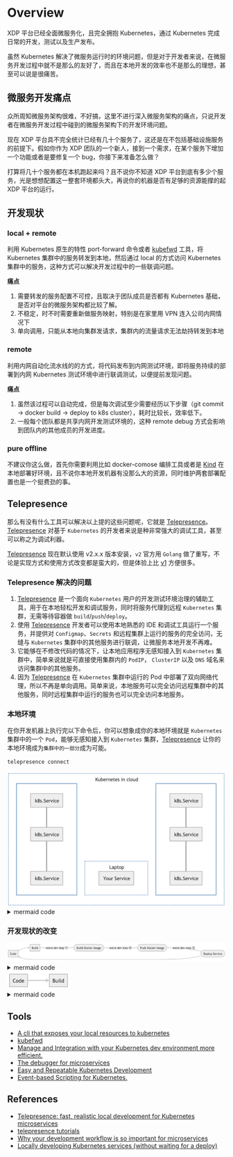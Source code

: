 
# Overview

XDP 平台已经全面微服务化，且完全拥抱 Kubernetes，通过 Kubernetes 完成日常的开发，测试以及生产发布。

虽然 Kubernetes 解决了微服务运行时的环境问题，但是对于开发者来说，在微服务开发过程中就不是那么的友好了，而且在本地开发的效率也不是那么的理想，甚至可以说是很痛苦。


## 微服务开发痛点

众所周知微服务架构很难，不好搞，这里不进行深入微服务架构的痛点，只说开发者在微服务开发过程中碰到的微服务架构下的开发环境问题。

现在 XDP 平台具不完全统计已经有几十个服务了，这还是在不包括基础设施服务的前提下。假如你作为 XDP 团队的一个新人，接到一个需求，在某个服务下增加一个功能或者是要修复一个 bug，你接下来准备怎么做？

打算将几十个服务都在本机跑起来吗？且不说你不知道 XDP 平台到底有多少个服务，光是想想配置这一整套环境都头大，再说你的机器是否有足够的资源能撑的起 XDP 平台的运行。

## 开发现状

### local + remote

利用 Kubernetes 原生的特性 port-forward 命令或者 [kubefwd](https://github.com/txn2/kubefwd) 工具，将 Kubernetes 集群中的服务转发到本地，然后通过 local 的方式访问 Kubernetes 集群中的服务，这种方式可以解决开发过程中的一些联调问题。

**痛点**

1. 需要转发的服务配置不可控，且取决于团队成员是否都有 Kubernetes 基础，是否对平台的微服务架构都比较了解。
2. 不稳定，时不时需要重新做服务映射，特别是在家里用 VPN 连入公司内网情况下
3. 单向调用，只能从本地向集群发请求，集群内的流量请求无法劫持转发到本地

### remote

利用内网自动化流水线的的方式，将代码发布到内网测试环境，即将服务持续的部署到内网 Kubernetes 测试环境中进行联调测试，以便提前发现问题。

**痛点**

1. 虽然该过程可以自动完成，但是每次调试至少需要经历以下步骤（git commit -> docker build -> deploy to k8s cluster），耗时比较长，效率低下。
2. 一般每个团队都是共享内网开发测试环境的，这种 remote debug 方式会影响到团队内的其他成员的开发进度。

### pure offline

不建议你这么做，首先你需要利用比如 docker-comose 编排工具或者是 [Kind](https://github.com/kubernetes-sigs/kind) 在本地部署好环境，且不说你本地开发机器有没那么大的资源，同时维护两套部署配置也是一个挺费劲的事。

## Telepresence

那么有没有什么工具可以解决以上提的这些问题呢，它就是 [Telepresence](https://www.telepresence.io/)。 [Telepresence](https://www.telepresence.io/) 对基于 `Kubernetes` 的开发者来说是种非常强大的调试工具，甚至可以称之为调试利器。

[Telepresence](https://www.telepresence.io/) 现在默认使用 v2.x.x 版本安装，`v2` 官方用 `Golang` 做了重写，不论是实现方式和使用方式改变都是蛮大的，但是体验上比 [v1](https://github.com/lqshow/telepresence-labs/tree/telepresence_v1) 方便很多。

### Telepresence 解决的问题

1. [Telepresence](https://www.telepresence.io/) 是一个面向 `Kubernetes` 用户的开发测试环境治理的辅助工具，用于在本地轻松开发和调试服务，同时将服务代理到远程  `Kubernetes` 集群，无需等待容器做 `build`/`push`/`deploy`。
2. 使用 [Telepresence](https://www.telepresence.io/) 开发者可以使用本地熟悉的 IDE 和调试工具运行一个服务，并提供对 `Configmap`、`Secrets` 和远程集群上运行的服务的完全访问，无缝与 `Kubernetes` 集群中的其他服务进行联调，让微服务本地开发不再难。
3. 它能够在不修改代码的情况下，让本地应用程序无感知接入到 `Kubernetes` 集群中，简单来说就是可直接使用集群内的 `PodIP`， `ClusterIP` 以及 `DNS` 域名来访问集群中的其他服务。
4. 因为 [Telepresence](https://www.telepresence.io/) 在 `Kubernetes` 集群中运行的 Pod 中部署了双向网络代理，所以不再是单向调用。简单来说，本地服务可以完全访问远程集群中的其他服务，同时远程集群中运行的服务也可以完全访问本地服务。

### 本地环境

在你开发机器上执行完以下命令后，你可以想象成你的本地环境就是 `Kubernetes` 集群中的一个 `Pod`，能够无感知接入到 `Kubernetes` 集群，[Telepresence](https://www.telepresence.io/) 让你的本地环境成为`集群中的一部分`成为可能。

```bash
telepresence connect
```

<img width="545" alt="Screen Shot 2021-09-20 at 7 17 42 PM" src="./99-assets/00.png">

<details>
	<summary>mermaid code</summary>

```
graph TB

classDef runtime fill:#fff,stroke-dasharray: 2 2;
classDef apps color:#fff,fill:#fff
subgraph cluster[Kubernetes in cloud]
    subgraph one
    app1[k8s.Service] --- app2[k8s.Service] --- app3[k8s.Service]
    end

    subgraph laptop[Laptop]
    app[Your Service]
    end

    subgraph three
    app3-1[k8s.Service] --- app3-2[k8s.Service] --- app3-3[k8s.Service]
    end
end

class cluster,laptop runtime
class one,three apps
```

</details>

### 开发现状的改变

<img width="840" src="./99-assets/01.png">

<details>
	<summary>mermaid code</summary>

```
flowchart LR
    Code --> code-build[Build] ---|"extra dev step ①"| build([Build Docker Image]) ---|"extra dev step ②"| push([Push Docker Image]) ---|"extra dev step ③"| deploy([Deploy Service]) --> Code
```

</details>


<img width="145" src="./99-assets/02.png">

<details>
	<summary>mermaid code</summary>

```
flowchart LR
    Code --> code-build[Build]
```

</details>

## Tools

- [A cli that exposes your local resources to kubernetes](https://github.com/omrikiei/ktunnel)
- [kubefwd](https://github.com/txn2/kubefwd)
- [Manage and Integration with your Kubernetes dev environment more efficient.](https://github.com/alibaba/kt-connect)
- [The debugger for microservices](https://squash.solo.io/)
- [Easy and Repeatable Kubernetes Development](https://github.com/GoogleContainerTools/skaffold)
- [Event-based Scripting for Kubernetes.](https://github.com/brigadecore/brigade)


## References

- [Telepresence: fast, realistic local development for Kubernetes microservices](https://www.telepresence.io/)
- [telepresence tutorials](https://www.telepresence.io/tutorials/kubernetes)
- [Why your development workflow is so important for microservices](https://www.getambassador.io/resources/why-workflow/)
- [Locally developing Kubernetes services (without waiting for a deploy)](https://hackernoon.com/locally-developing-kubernetes-services-without-waiting-for-a-deploy-f63995de7b99)